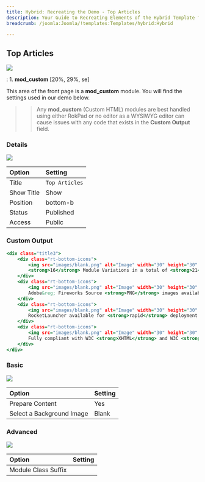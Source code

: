 ```yaml
---
title: Hybrid: Recreating the Demo - Top Articles
description: Your Guide to Recreating Elements of the Hybrid Template for Joomla
breadcrumb: /joomla:Joomla/!templates:Templates/hybrid:Hybrid

---
```


Top Articles
-----

![][demo]

:   1. **mod_custom** [20%, 29%, se]

This area of the front page is a **mod_custom** module. You will find the settings used in our demo below.

>> Any **mod_custom** (Custom HTML) modules are best handled using either RokPad or no editor as a WYSIWYG editor can cause issues with any code that exists in the **Custom Output** field.

### Details

![][demo2]

| Option     | Setting             |  
| :--------- | :------------------ |  
| Title      | `Top Articles`      |  
| Show Title | Show                |  
| Position   | bottom-b            |  
| Status     | Published           |  
| Access     | Public              |  

### Custom Output

~~~ .html
<div class="title3">
    <div class="rt-bottom-icons">
        <img src="images/blank.png" alt="Image" width="30" height="30" class="title floatleft nopaddingleft" />
        <strong>16</strong> Module Variations in a total of <strong>21</strong> Combinations.
    </div>
    <div class="rt-bottom-icons">
        <img src="images/blank.png" alt="Image" width="30" height="30" class="title floatleft nopaddingleft" />
        Adobe&reg; Fireworks Source <strong>PNG</strong> images available.
    </div>
    <div class="rt-bottom-icons">
        <img src="images/blank.png" alt="Image" width="30" height="30" class="title floatleft nopaddingleft" />
        RocketLauncher available for <strong>rapid</strong> deployment.
    </div>  
    <div class="rt-bottom-icons">
        <img src="images/blank.png" alt="Image" width="30" height="30" class="title floatleft nopaddingleft" />
        Fully compliant with W3C <strong>XHTML</strong> and W3C <strong>CSS3</strong>.
    </div>
</div>
~~~

### Basic

![][demo3]

| Option                    | Setting |  
| :------------------------ | :------ |  
| Prepare Content           | Yes     |  
| Select a Background Image | Blank   |

### Advanced

![][demo4]

| Option              | Setting  |  
| :------------------ | :------- |  
| Module Class Suffix |          |  

[demo]: assets/demo_4.jpeg
[demo2]: assets/demo_5a.jpeg
[demo3]: assets/demo_5b.jpeg
[demo4]: assets/demo_5c.jpeg
